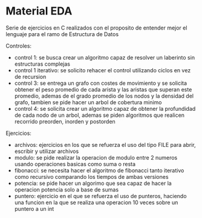 # Material EDA
Serie de ejercicios en C realizados con el proposito de entender mejor el lenguaje para el ramo de Estructura de Datos

Controles:

- control 1: se busca crear un algoritmo capaz de resolver un laberinto sin estructuras complejas
- control 1 iterativo: se solicito rehacer el control utilizando ciclos en vez de recursion
- control 3: se entrega un grafo con costes de movimiento y se solicita obtener el peso promedio de cada arista y las aristas que superan este promedio, ademas de el grado promedio de los nodos y la densidad del grafo, tambien se pide hacer un arbol de cobertura minimo
- control 4: se solicita crear un algoritmo capaz de obtener la profundidad de cada nodo de un arbol, ademas se piden algoritmos que realicen recorrido preorden, inorden y postorden

Ejercicios:

- archivos: ejercicios en los que se refuerza el uso del tipo FILE para abrir, escribir y utilizar archivos
- modulo: se pide realizar la operacion de modulo entre 2 numeros usando operaciones basicas como suma o resta
- fibonacci: se necesita hacer el algoritmo de fibonacci tanto iterativo como recursivo comparando los tiempos de ambas versiones
- potencia: se pide hacer un algorimo que sea capaz de hacer la operacion potencia solo a base de sumas
- puntero: ejercicio en el que se refuerza el uso de punteros, haciendo una funcion en la que se realiza una operacion 10 veces sobre un puntero a un int
